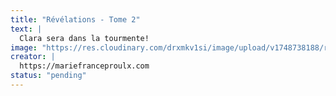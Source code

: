 ```yaml
---
title: "Révélations - Tome 2"
text: |
  Clara sera dans la tourmente! 
image: "https://res.cloudinary.com/drxmkv1si/image/upload/v1748738188/rtwjknw3t0tjs0djxmen.png"
creator: |
  https://mariefranceproulx.com
status: "pending"
---
```

